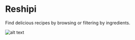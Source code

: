 # Reshipi

Find delicious recipes by browsing or filtering by ingredients.

![alt text](https://github.com/Vrezerino/Retsipi/blob/main/public/img/usage.gif?raw=true)